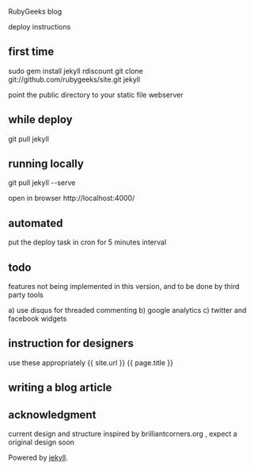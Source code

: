 RubyGeeks blog

deploy instructions


## first time

sudo gem install jekyll rdiscount
git clone git://github.com/rubygeeks/site.git
jekyll

point the public directory to your static file webserver

## while deploy

git pull
jekyll 


## running locally
git pull
jekyll --serve

open in  browser http://localhost:4000/


## automated

put the deploy task in cron for 5 minutes interval

## todo
features not being implemented in this version, and to be done by third party tools

a) use disqus for threaded commenting
b) google analytics
c) twitter and facebook widgets







## instruction for designers
use these appropriately
{{ site.url }}
{{ page.title }}


## writing a blog article





## acknowledgment 
current design and structure inspired by brilliantcorners.org , expect a original design soon


Powered by  [jekyll](http://github.com/mojombo/jekyll).
